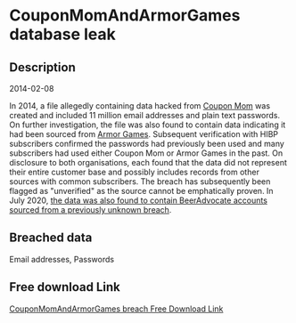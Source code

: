 # CouponMomAndArmorGames database leak

## Description

2014-02-08

In 2014, a file allegedly containing data hacked from <a href="https://www.couponmom.com" target="_blank" rel="noopener">Coupon Mom</a> was created and included 11 million email addresses and plain text passwords. On further investigation, the file was also found to contain data indicating it had been sourced from <a href="https://armorgames.com" target="_blank" rel="noopener">Armor Games</a>. Subsequent verification with HIBP subscribers confirmed the passwords had previously been used and many subscribers had used either Coupon Mom or Armor Games in the past. On disclosure to both organisations, each found that the data did not represent their entire customer base and possibly includes records from other sources with common subscribers. The breach has subsequently been flagged as &quot;unverified&quot; as the source cannot be emphatically proven. In July 2020, <a href="https://www.troyhunt.com/how-beeradvocate-learned-theyd-been-pwned/" target="_blank" rel="noopener">the data was also found to contain BeerAdvocate accounts sourced from a previously unknown breach</a>.

## Breached data

Email addresses, Passwords

## Free download Link

[CouponMomAndArmorGames breach Free Download Link](https://link-to.net/1229997/503.94195672093747/dynamic/?r=aHR0cHM6Ly93d3cubWVkaWFmaXJlLmNvbS92aWV3L3lTaUJUb0lrTWFiV2Q2Vy8vZmlsZQ==)
